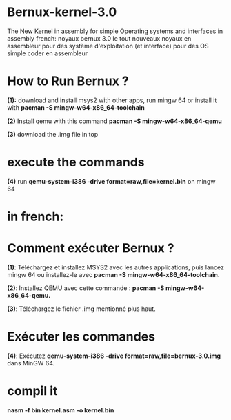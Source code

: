 # Bernux-kernel-3.0
The New Kernel in assembly for simple Operating systems and interfaces in assembly
french: noyaux bernux 3.0
le tout nouveaux noyaux en assembleur pour des système d'exploitation (et interface) pour des OS simple coder en assembleur

# How to Run Bernux ?

**(1):** download and install msys2 with other apps, run mingw 64 or install it with **pacman -S mingw-w64-x86_64-toolchain**

**(2)** Install qemu with this command **pacman -S mingw-w64-x86_64-qemu**

**(3)** download the .img file in top

# execute the commands

**(4)** run **qemu-system-i386 -drive format=raw,file=kernel.bin** on mingw 64

# in french: 

# Comment exécuter Bernux ?
**(1)**: Téléchargez et installez MSYS2 avec les autres applications, puis lancez mingw 64 ou installez-le avec **pacman -S mingw-w64-x86_64-toolchain.**

**(2)**: Installez QEMU avec cette commande : **pacman -S mingw-w64-x86_64-qemu.**

**(3)**: Téléchargez le fichier .img mentionné plus haut.

# Exécuter les commandes
**(4)**: Exécutez **qemu-system-i386 -drive format=raw,file=bernux-3.0.img** dans MinGW 64.

# compil it

 **nasm -f bin kernel.asm -o kernel.bin**

